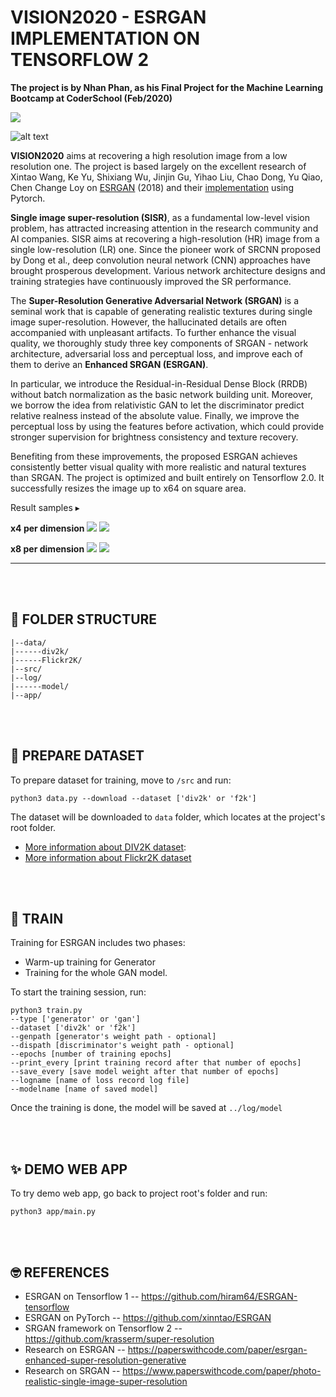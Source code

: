 # **VISION2020 - ESRGAN IMPLEMENTATION ON TENSORFLOW 2**

**The project is by Nhan Phan, as his Final Project for the Machine Learning Bootcamp at CoderSchool (Feb/2020)**

![](https://miro.medium.com/proxy/1*E-JmUwv7zbwjzFm1hJLxPA.png)

![alt text](https://github.com/xinntao/ESRGAN/blob/master/figures/baboon.jpg?raw=true)

**VISION2020** aims at recovering a high resolution image from a low resolution one. The project is based largely on the excellent research of Xintao Wang, Ke Yu, Shixiang Wu, Jinjin Gu, Yihao Liu, Chao Dong, Yu Qiao, Chen Change Loy on [ESRGAN](https://arxiv.org/pdf/1809.00219v2.pdf) (2018) and their [implementation](https://github.com/xinntao/ESRGAN) using Pytorch.

**Single image super-resolution (SISR)**, as a fundamental low-level vision problem, has attracted increasing attention in the research community and AI companies. SISR aims at recovering a high-resolution (HR) image from a single low-resolution (LR) one. Since the pioneer work of SRCNN proposed by Dong et al., deep convolution neural network (CNN) approaches have brought prosperous development. Various network architecture designs and training strategies have continuously improved the SR performance.

The **Super-Resolution Generative Adversarial Network (SRGAN)** is a seminal work that is capable of generating realistic textures during single image super-resolution. However, the hallucinated details are often accompanied with unpleasant artifacts. To further enhance the visual quality, we thoroughly study three key components of SRGAN - network architecture, adversarial loss and perceptual loss, and improve each of them to derive an **Enhanced SRGAN (ESRGAN)**. 

In particular, we introduce the Residual-in-Residual Dense Block (RRDB) without batch normalization as the basic network building unit. Moreover, we borrow the idea from relativistic GAN to let the discriminator predict relative realness instead of the absolute value. Finally, we improve the perceptual loss by using the features before activation, which could provide stronger supervision for brightness consistency and texture recovery. 

Benefiting from these improvements, the proposed ESRGAN achieves consistently better visual quality with more realistic and natural textures than SRGAN. The project is optimized and built entirely on Tensorflow 2.0. It successfully resizes the image up to x64 on square area.

Result samples ▸

**x4 per dimension**
<img src='https://i.imgur.com/vzw0TvE.png'>
<img src='https://i.imgur.com/i09Wuk8.png'>

**x8 per dimension**
<img src="https://i.imgur.com/EAPumPH.png">
<img src='https://i.imgur.com/LKvSC7L.png'>


------
<br></br>
## 📖 FOLDER STRUCTURE

```
|--data/
|------div2k/
|------Flickr2K/
|--src/
|--log/
|------model/
|--app/
```
<br></br>
## 📀 PREPARE DATASET
To prepare dataset for training, move to ```/src``` and run:

```
python3 data.py --download --dataset ['div2k' or 'f2k']
```

The dataset will be downloaded to ```data``` folder, which locates at the project's root folder. 

- [More information about DIV2K dataset](https://data.vision.ee.ethz.ch/cvl/DIV2K/): 
- [More information about Flickr2K dataset](https://github.com/limbee/NTIRE2017#dataset)

<br></br>

## 🤖 TRAIN

Training for ESRGAN includes two phases:
- Warm-up training for Generator
- Training for the whole GAN model. 

To start the training session, run: 

```
python3 train.py 
--type ['generator' or 'gan'] 
--dataset ['div2k' or 'f2k']
--genpath [generator's weight path - optional]
--dispath [discriminator's weight path - optional]
--epochs [number of training epochs]
--print_every [print training record after that number of epochs]
--save_every [save model weight after that number of epochs]
--logname [name of loss record log file] 
--modelname [name of saved model]
```

Once the training is done, the model will be saved at ```../log/model```

<br></br>

## ✨ DEMO WEB APP

To try demo web app, go back to project root's folder and run:

```
python3 app/main.py
```

<br></br>

## 🤓 REFERENCES 

- ESRGAN on Tensorflow 1 -- https://github.com/hiram64/ESRGAN-tensorflow
- ESRGAN on PyTorch -- https://github.com/xinntao/ESRGAN
- SRGAN framework on Tensorflow 2 -- https://github.com/krasserm/super-resolution
- Research on ESRGAN -- https://paperswithcode.com/paper/esrgan-enhanced-super-resolution-generative
- Research on SRGAN -- https://www.paperswithcode.com/paper/photo-realistic-single-image-super-resolution
